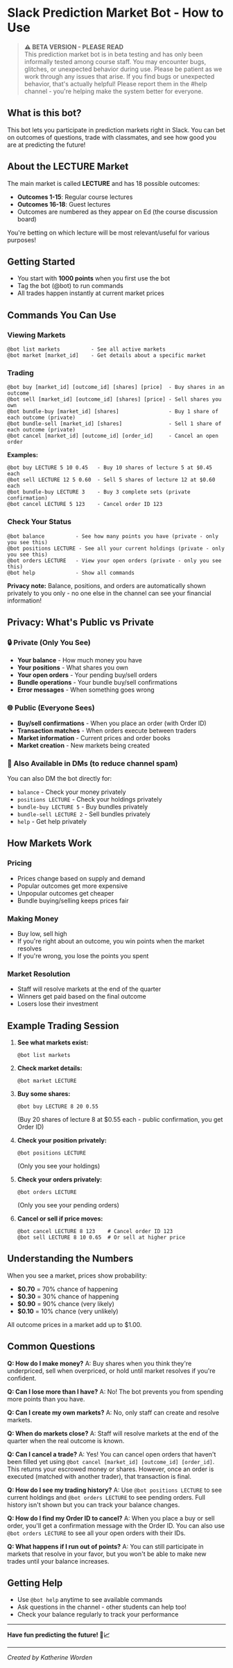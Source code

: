 # Slack Prediction Market Bot - How to Use

> **⚠️ BETA VERSION - PLEASE READ**  
> This prediction market bot is in beta testing and has only been informally tested among course staff. You may encounter bugs, glitches, or unexpected behavior during use. Please be patient as we work through any issues that arise. If you find bugs or unexpected behavior, that's actually helpful! Please report them in the #help channel - you're helping make the system better for everyone.

## What is this bot?
This bot lets you participate in prediction markets right in Slack. You can bet on outcomes of questions, trade with classmates, and see how good you are at predicting the future!

## About the LECTURE Market
The main market is called **LECTURE** and has 18 possible outcomes:
- **Outcomes 1-15**: Regular course lectures 
- **Outcomes 16-18**: Guest lectures
- Outcomes are numbered as they appear on Ed (the course discussion board)

You're betting on which lecture will be most relevant/useful for various purposes!

## Getting Started
- You start with **1000 points** when you first use the bot
- Tag the bot (@bot) to run commands
- All trades happen instantly at current market prices

## Commands You Can Use

### Viewing Markets
```
@bot list markets          - See all active markets
@bot market [market_id]    - Get details about a specific market
```

### Trading
```
@bot buy [market_id] [outcome_id] [shares] [price]  - Buy shares in an outcome
@bot sell [market_id] [outcome_id] [shares] [price] - Sell shares you own
@bot bundle-buy [market_id] [shares]                - Buy 1 share of each outcome (private)
@bot bundle-sell [market_id] [shares]               - Sell 1 share of each outcome (private)
@bot cancel [market_id] [outcome_id] [order_id]     - Cancel an open order
```

**Examples:**
```
@bot buy LECTURE 5 10 0.45   - Buy 10 shares of lecture 5 at $0.45 each
@bot sell LECTURE 12 5 0.60  - Sell 5 shares of lecture 12 at $0.60 each
@bot bundle-buy LECTURE 3    - Buy 3 complete sets (private confirmation)
@bot cancel LECTURE 5 123    - Cancel order ID 123
```

### Check Your Status
```
@bot balance          - See how many points you have (private - only you see this)
@bot positions LECTURE - See all your current holdings (private - only you see this)
@bot orders LECTURE   - View your open orders (private - only you see this)
@bot help             - Show all commands
```

**Privacy note:** Balance, positions, and orders are automatically shown privately to you only - no one else in the channel can see your financial information!

## Privacy: What's Public vs Private

### 🔒 Private (Only You See)
- **Your balance** - How much money you have
- **Your positions** - What shares you own
- **Your open orders** - Your pending buy/sell orders
- **Bundle operations** - Your bundle buy/sell confirmations
- **Error messages** - When something goes wrong

### 🌐 Public (Everyone Sees)
- **Buy/sell confirmations** - When you place an order (with Order ID)
- **Transaction matches** - When orders execute between traders
- **Market information** - Current prices and order books
- **Market creation** - New markets being created

### 💬 Also Available in DMs (to reduce channel spam)
You can also DM the bot directly for:
- `balance` - Check your money privately
- `positions LECTURE` - Check your holdings privately  
- `bundle-buy LECTURE 5` - Buy bundles privately
- `bundle-sell LECTURE 2` - Sell bundles privately
- `help` - Get help privately

## How Markets Work

### Pricing
- Prices change based on supply and demand
- Popular outcomes get more expensive
- Unpopular outcomes get cheaper
- Bundle buying/selling keeps prices fair

### Making Money
- Buy low, sell high
- If you're right about an outcome, you win points when the market resolves
- If you're wrong, you lose the points you spent

### Market Resolution
- Staff will resolve markets at the end of the quarter
- Winners get paid based on the final outcome
- Losers lose their investment

## Example Trading Session

1. **See what markets exist:**
   ```
   @bot list markets
   ```

2. **Check market details:**
   ```
   @bot market LECTURE
   ```

3. **Buy some shares:**
   ```
   @bot buy LECTURE 8 20 0.55
   ```
   (Buy 20 shares of lecture 8 at $0.55 each - public confirmation, you get Order ID)

4. **Check your position privately:**
   ```
   @bot positions LECTURE
   ```
   (Only you see your holdings)

5. **Check your orders privately:**
   ```
   @bot orders LECTURE
   ```
   (Only you see your pending orders)

6. **Cancel or sell if price moves:**
   ```
   @bot cancel LECTURE 8 123    # Cancel order ID 123
   @bot sell LECTURE 8 10 0.65  # Or sell at higher price
   ```

## Understanding the Numbers

When you see a market, prices show probability:
- **$0.70** = 70% chance of happening
- **$0.30** = 30% chance of happening  
- **$0.90** = 90% chance (very likely)
- **$0.10** = 10% chance (very unlikely)

All outcome prices in a market add up to $1.00.

## Common Questions

**Q: How do I make money?**
A: Buy shares when you think they're underpriced, sell when overpriced, or hold until market resolves if you're confident.

**Q: Can I lose more than I have?**
A: No! The bot prevents you from spending more points than you have.

**Q: Can I create my own markets?**
A: No, only staff can create and resolve markets.

**Q: When do markets close?**
A: Staff will resolve markets at the end of the quarter when the real outcome is known.

**Q: Can I cancel a trade?**
A: Yes! You can cancel open orders that haven't been filled yet using `@bot cancel [market_id] [outcome_id] [order_id]`. This returns your escrowed money or shares. However, once an order is executed (matched with another trader), that transaction is final.

**Q: How do I see my trading history?**
A: Use `@bot positions LECTURE` to see current holdings and `@bot orders LECTURE` to see pending orders. Full history isn't shown but you can track your balance changes.

**Q: How do I find my Order ID to cancel?**
A: When you place a buy or sell order, you'll get a confirmation message with the Order ID. You can also use `@bot orders LECTURE` to see all your open orders with their IDs.

**Q: What happens if I run out of points?**
A: You can still participate in markets that resolve in your favor, but you won't be able to make new trades until your balance increases.

## Getting Help

- Use `@bot help` anytime to see available commands
- Ask questions in the channel - other students can help too!
- Check your balance regularly to track your performance

---

**Have fun predicting the future! 🔮📈**

---
*Created by Katherine Worden*